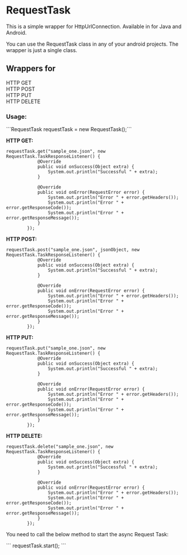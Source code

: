 # RequestTask

This is a simple wrapper for HttpUrlConnection. Available in for Java and Android.

You can use the RequestTask class in any of your android projects. The wrapper is just a single class. 

<h2><b>Wrappers for</b></h2>
HTTP GET</br>
HTTP POST</br>
HTTP PUT</br>
HTTP DELETE</br>


<h3><b>Usage:</b></h3>
```RequestTask requestTask = new RequestTask();```

<b>HTTP GET:</b></br>

```
requestTask.get("sample_one.json", new RequestTask.TaskResponseListener() {
            @Override
            public void onSuccess(Object extra) {
                System.out.println("Successful " + extra);
            }

            @Override
            public void onError(RequestError error) {
                System.out.println("Error " + error.getHeaders());
                System.out.println("Error " + error.getResponseCode());
                System.out.println("Error " + error.getResponseMessage());
            }
        });
```
<b>HTTP POST:</b></br>

```
requestTask.post("sample_one.json", jsonObject, new RequestTask.TaskResponseListener() {
            @Override
            public void onSuccess(Object extra) {
                System.out.println("Successful " + extra);
            }

            @Override
            public void onError(RequestError error) {
                System.out.println("Error " + error.getHeaders());
                System.out.println("Error " + error.getResponseCode());
                System.out.println("Error " + error.getResponseMessage());
            }
        });
```
<b>HTTP PUT:</b></br>

```
requestTask.put("sample_one.json", new RequestTask.TaskResponseListener() {
            @Override
            public void onSuccess(Object extra) {
                System.out.println("Successful " + extra);
            }

            @Override
            public void onError(RequestError error) {
                System.out.println("Error " + error.getHeaders());
                System.out.println("Error " + error.getResponseCode());
                System.out.println("Error " + error.getResponseMessage());
            }
        });
```
<b>HTTP DELETE:</b></br>

```
requestTask.delete("sample_one.json", new RequestTask.TaskResponseListener() {
            @Override
            public void onSuccess(Object extra) {
                System.out.println("Successful " + extra);
            }

            @Override
            public void onError(RequestError error) {
                System.out.println("Error " + error.getHeaders());
                System.out.println("Error " + error.getResponseCode());
                System.out.println("Error " + error.getResponseMessage());
            }
        });
```

<p>You need to call the below method to start the async Request Task:</p>
```
requestTask.start();
```

